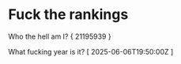 # Fuck the rankings

Who the hell am I?
{ 21195939 }

What fucking year is it?
[ 2025-06-06T19:50:00Z ]

